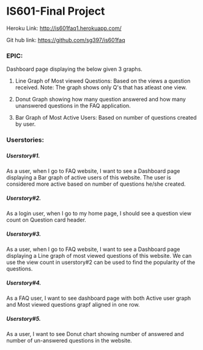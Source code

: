 # IS601-Final Project

Heroku Link: http://is601faq1.herokuapp.com/

Git hub link: https://github.com/sg397/is601faq

<h3>EPIC:</h3> Dashboard page displaying the below given 3 graphs.

1. Line Graph of Most viewed Questions: Based on the views a question received. Note: The graph shows only Q's that has atleast one view.

2. Donut Graph showing how many question answered and how many unanswered questions in the FAQ application.

3. Bar Graph of Most Active Users: Based on number of questions created by user.



<h3>Userstories:<h3>

<h5>Userstory#1.</h5> As a user, when I go to FAQ website, I want to see a Dashboard page displaying a Bar graph of active users of this website. The user is considered more active based on number of questions he/she created.
 
<h5>Userstory#2.</h5> As a login user, when I go to my home page, I should see a question view count on Question card header.  

<h5>Userstory#3.</h5> As a user, when I go to FAQ website, I want to see a Dashboard page displaying a Line graph of most viewed questions of this website. We can use the view count in userstory#2 can be used to find the popularity of the questions.

<h5>Userstory#4.</h5> As a FAQ user, I want to see dashboard page with both Active user graph and Most viewed questions grapf aligned in one row.

<h5>Userstory#5.</h5> As a user, I want to see Donut chart showing number of answered and number of un-answered questions in the website. 


